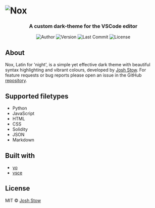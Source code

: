 # ![Nox](https://raw.githubusercontent.com/jshstw/nox/main/banner.jpg)
<h3 align="center">A custom dark-theme for the VSCode editor</h3>

<p align="center">
	<img alt="Author" src="https://img.shields.io/badge/author-Josh%20Stow-blueviolet"/>
  <img alt="Version" src="https://img.shields.io/github/v/release/jshstw/nox?color=orange&include_prereleases"/>
	<img alt="Last Commit" src="https://img.shields.io/github/last-commit/jshstw/nox"/>
	<img alt="License" src="https://img.shields.io/github/license/jshstw/nox?color=informational"/>
</p>

## About
Nox, Latin for 'night', is a simple yet effective dark theme with beautiful syntax highlighting and vibrant colours, developed by [Josh Stow](https://jstow.com). For feature requests or bug reports please open an issue in the GitHub [repository](https://github.com/jshstw/nox).

## Supported filetypes
- Python
- JavaScript
- HTML
- CSS
- Solidity
- JSON
- Markdown

## Built with
- [yo](https://www.npmjs.com/package/yo)
- [vsce](https://www.npmjs.com/package/vsce)

## License
MIT © [Josh Stow](https://jstow.com)